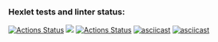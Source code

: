 ### Hexlet tests and linter status:
[![Actions Status](https://github.com/GHMan2021/python-project-lvl1/workflows/hexlet-check/badge.svg)](https://github.com/GHMan2021/python-project-lvl1/actions)
<a href="https://codeclimate.com/github/codeclimate/codeclimate/maintainability"><img src="https://api.codeclimate.com/v1/badges/a99a88d28ad37a79dbf6/maintainability" /></a>
[![Actions Status](https://github.com/GHMan2021/python-project-lvl1/workflows/lint-check/badge.svg)](https://github.com/GHMan2021/python-project-lvl1/actions)
[![asciicast](https://asciinema.org/a/TkJkco17hBEq1xLsjPGVTU3q1.svg)](https://asciinema.org/a/TkJkco17hBEq1xLsjPGVTU3q1)
[![asciicast](https://asciinema.org/a/ey83dCkVf3peUth0ZSIrYOM97.svg)](https://asciinema.org/a/ey83dCkVf3peUth0ZSIrYOM97)
